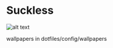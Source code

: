 # Suckless

![alt text](https://github.com/somerandomman046/Suckless/blob/main/1.png?raw=true)

wallpapers in dotfiles/config/wallpapers

